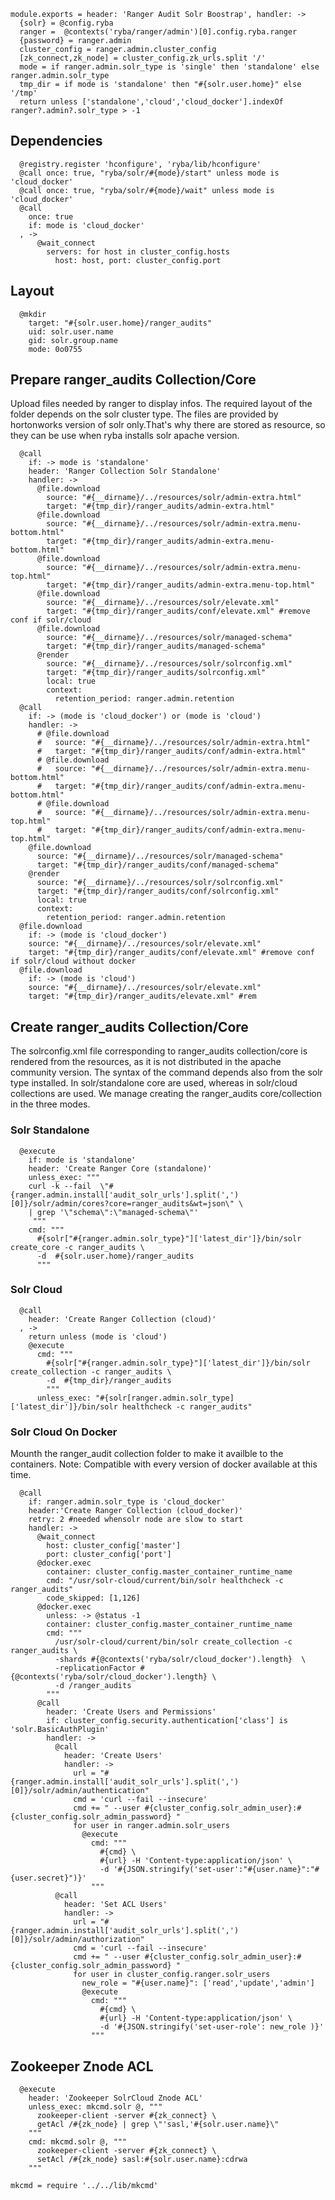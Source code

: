     
    module.exports = header: 'Ranger Audit Solr Boostrap', handler: ->
      {solr} = @config.ryba 
      ranger =  @contexts('ryba/ranger/admin')[0].config.ryba.ranger
      {password} = ranger.admin
      cluster_config = ranger.admin.cluster_config
      [zk_connect,zk_node] = cluster_config.zk_urls.split '/'
      mode = if ranger.admin.solr_type is 'single' then 'standalone' else ranger.admin.solr_type
      tmp_dir = if mode is 'standalone' then "#{solr.user.home}" else '/tmp'
      return unless ['standalone','cloud','cloud_docker'].indexOf ranger?.admin?.solr_type > -1
      
## Dependencies

      @registry.register 'hconfigure', 'ryba/lib/hconfigure'
      @call once: true, "ryba/solr/#{mode}/start" unless mode is 'cloud_docker'
      @call once: true, "ryba/solr/#{mode}/wait" unless mode is 'cloud_docker'
      @call 
        once: true
        if: mode is 'cloud_docker'
      , ->
          @wait_connect
            servers: for host in cluster_config.hosts
              host: host, port: cluster_config.port

## Layout

      @mkdir
        target: "#{solr.user.home}/ranger_audits"
        uid: solr.user.name
        gid: solr.group.name
        mode: 0o0755

## Prepare ranger_audits Collection/Core
Upload files needed by ranger to display infos. The required layout of the folder
depends on the solr cluster type. The files are provided by hortonworks version of solr
only.That's why there are stored as resource, so they can be use when ryba installs
solr apache version.

      @call  
        if: -> mode is 'standalone'
        header: 'Ranger Collection Solr Standalone'
        handler: ->
          @file.download
            source: "#{__dirname}/../resources/solr/admin-extra.html"
            target: "#{tmp_dir}/ranger_audits/admin-extra.html"
          @file.download
            source: "#{__dirname}/../resources/solr/admin-extra.menu-bottom.html"
            target: "#{tmp_dir}/ranger_audits/admin-extra.menu-bottom.html"
          @file.download
            source: "#{__dirname}/../resources/solr/admin-extra.menu-top.html"
            target: "#{tmp_dir}/ranger_audits/admin-extra.menu-top.html"
          @file.download
            source: "#{__dirname}/../resources/solr/elevate.xml"
            target: "#{tmp_dir}/ranger_audits/conf/elevate.xml" #remove conf if solr/cloud
          @file.download
            source: "#{__dirname}/../resources/solr/managed-schema"
            target: "#{tmp_dir}/ranger_audits/managed-schema"
          @render
            source: "#{__dirname}/../resources/solr/solrconfig.xml"
            target: "#{tmp_dir}/ranger_audits/solrconfig.xml"
            local: true
            context:
              retention_period: ranger.admin.retention
      @call
        if: -> (mode is 'cloud_docker') or (mode is 'cloud')
        handler: ->
          # @file.download
          #   source: "#{__dirname}/../resources/solr/admin-extra.html"
          #   target: "#{tmp_dir}/ranger_audits/conf/admin-extra.html"
          # @file.download
          #   source: "#{__dirname}/../resources/solr/admin-extra.menu-bottom.html"
          #   target: "#{tmp_dir}/ranger_audits/conf/admin-extra.menu-bottom.html"
          # @file.download
          #   source: "#{__dirname}/../resources/solr/admin-extra.menu-top.html"
          #   target: "#{tmp_dir}/ranger_audits/conf/admin-extra.menu-top.html"
        @file.download
          source: "#{__dirname}/../resources/solr/managed-schema"
          target: "#{tmp_dir}/ranger_audits/conf/managed-schema"
        @render
          source: "#{__dirname}/../resources/solr/solrconfig.xml"
          target: "#{tmp_dir}/ranger_audits/conf/solrconfig.xml"
          local: true
          context:
            retention_period: ranger.admin.retention
      @file.download
        if: -> (mode is 'cloud_docker')
        source: "#{__dirname}/../resources/solr/elevate.xml"
        target: "#{tmp_dir}/ranger_audits/conf/elevate.xml" #remove conf if solr/cloud without docker
      @file.download
        if: -> (mode is 'cloud')
        source: "#{__dirname}/../resources/solr/elevate.xml"
        target: "#{tmp_dir}/ranger_audits/elevate.xml" #rem
        
## Create ranger_audits Collection/Core
The solrconfig.xml file corresponding to ranger_audits collection/core is rendered from
the resources, as it is not distributed in the apache community version.
The syntax of the command depends also from the solr type installed.
In solr/standalone core are used, whereas in solr/cloud collections are used.
We manage creating the ranger_audits core/collection in the three modes.

### Solr Standalone

      @execute
        if: mode is 'standalone'
        header: 'Create Ranger Core (standalone)'
        unless_exec: """
        curl -k --fail  \"#{ranger.admin.install['audit_solr_urls'].split(',')[0]}/solr/admin/cores?core=ranger_audits&wt=json\" \
        | grep '\"schema\":\"managed-schema\"'
         """
        cmd: """
          #{solr["#{ranger.admin.solr_type}"]['latest_dir']}/bin/solr create_core -c ranger_audits \
          -d  #{solr.user.home}/ranger_audits
          """

### Solr Cloud

      @call
        header: 'Create Ranger Collection (cloud)'
      , ->
        return unless (mode is 'cloud')
        @execute
          cmd: """
            #{solr["#{ranger.admin.solr_type}"]['latest_dir']}/bin/solr create_collection -c ranger_audits \
            -d  #{tmp_dir}/ranger_audits
            """
          unless_exec: "#{solr[ranger.admin.solr_type]['latest_dir']}/bin/solr healthcheck -c ranger_audits"

### Solr Cloud On Docker
Mounth the ranger_audit collection folder to make it availble to the containers.
Note: Compatible with every version of docker available at this time.

      @call
        if: ranger.admin.solr_type is 'cloud_docker'
        header:'Create Ranger Collection (cloud_docker)'
        retry: 2 #needed whensolr node are slow to start
        handler: ->
          @wait_connect
            host: cluster_config['master']
            port: cluster_config['port']
          @docker.exec
            container: cluster_config.master_container_runtime_name
            cmd: "/usr/solr-cloud/current/bin/solr healthcheck -c ranger_audits"
            code_skipped: [1,126]
          @docker.exec
            unless: -> @status -1
            container: cluster_config.master_container_runtime_name
            cmd: """
              /usr/solr-cloud/current/bin/solr create_collection -c ranger_audits \
              -shards #{@contexts('ryba/solr/cloud_docker').length}  \
              -replicationFactor #{@contexts('ryba/solr/cloud_docker').length} \
              -d /ranger_audits
            """
          @call
            header: 'Create Users and Permissions'
            if: cluster_config.security.authentication['class'] is 'solr.BasicAuthPlugin'
            handler: ->
              @call
                header: 'Create Users'
                handler: ->
                  url = "#{ranger.admin.install['audit_solr_urls'].split(',')[0]}/solr/admin/authentication"
                  cmd = 'curl --fail --insecure'
                  cmd += " --user #{cluster_config.solr_admin_user}:#{cluster_config.solr_admin_password} "
                  for user in ranger.admin.solr_users
                    @execute
                      cmd: """
                        #{cmd} \
                        #{url} -H 'Content-type:application/json' \
                        -d '#{JSON.stringify('set-user':"#{user.name}":"#{user.secret}")}'
                      """
              @call 
                header: 'Set ACL Users'
                handler: ->
                  url = "#{ranger.admin.install['audit_solr_urls'].split(',')[0]}/solr/admin/authorization"
                  cmd = 'curl --fail --insecure'
                  cmd += " --user #{cluster_config.solr_admin_user}:#{cluster_config.solr_admin_password} "
                  for user in cluster_config.ranger.solr_users
                    new_role = "#{user.name}": ['read','update','admin']
                    @execute
                      cmd: """
                        #{cmd} \
                        #{url} -H 'Content-type:application/json' \
                        -d '#{JSON.stringify('set-user-role': new_role )}'
                      """

## Zookeeper Znode ACL

      @execute
        header: 'Zookeeper SolrCloud Znode ACL'
        unless_exec: mkcmd.solr @, """
          zookeeper-client -server #{zk_connect} \
          getAcl /#{zk_node} | grep \"'sasl,'#{solr.user.name}\"
        """
        cmd: mkcmd.solr @, """
          zookeeper-client -server #{zk_connect} \
          setAcl /#{zk_node} sasl:#{solr.user.name}:cdrwa
        """

    mkcmd = require '../../lib/mkcmd'

[ranger-solr-script]:(https://community.hortonworks.com/questions/29291/ranger-solr-script-create-ranger-audits-collection.html)
